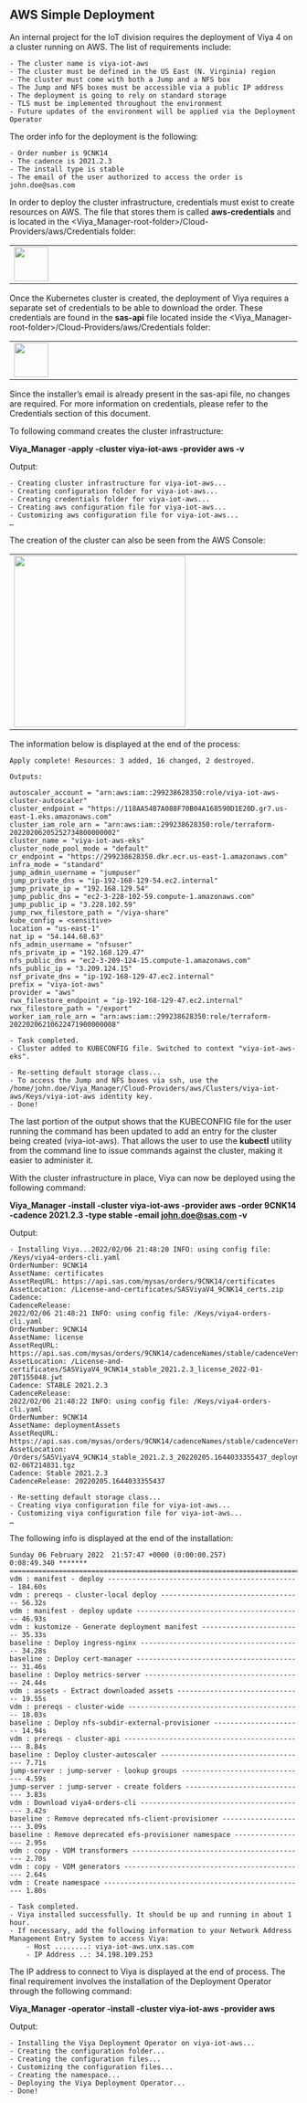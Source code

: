 ## AWS Simple Deployment

An internal project for the IoT division requires the deployment of Viya 4 on a cluster running on AWS. The list of requirements include:

```
- The cluster name is viya-iot-aws
- The cluster must be defined in the US East (N. Virginia) region
- The cluster must come with both a Jump and a NFS box
- The Jump and NFS boxes must be accessible via a public IP address
- The deployment is going to rely on standard storage
- TLS must be implemented throughout the environment
- Future updates of the environment will be applied via the Deployment Operator
```

The order info for the deployment is the following:

```
- Order number is 9CNK14
- The cadence is 2021.2.3
- The install type is stable
- The email of the user authorized to access the order is john.doe@sas.com
```

In order to deploy the cluster infrastructure, credentials must exist to create resources on AWS. The file that stores them is called **aws-credentials** and is located in the \<Viya_Manager-root-folder\>/Cloud-Providers/aws/Credentials folder:

<table align="center"><tr><td align="center" width="9999">
<img src="https://github.com/sassoftware/iot-manage-viya-4-cloud-environments-with-viya_manager/blob/main/Images/AWS_credentials.png" align="left" height="60">
</td></tr></table>

Once the Kubernetes cluster is created, the deployment of Viya requires a separate set of credentials to be able to download the order. These credentials are found in the **sas-api** file located inside the \<Viya_Manager-root-folder\>/Cloud-Providers/aws/Credentials folder:

<table align="center"><tr><td align="center" width="9999">
<img src="https://github.com/sassoftware/iot-manage-viya-4-cloud-environments-with-viya_manager/blob/main/Images/Sample_SAS_API_credentials.png" align="left" height="60">
</td></tr></table>

Since the installer’s email is already present in the sas-api file, no changes are required. For more information on credentials, please refer to the Credentials section of this document.

To following command creates the cluster infrastructure:

**Viya_Manager -apply -cluster viya-iot-aws -provider aws -v**

Output:

```
- Creating cluster infrastructure for viya-iot-aws...
- Creating configuration folder for viya-iot-aws...
- Creating credentials folder for viya-iot-aws...
- Creating aws configuration file for viya-iot-aws...
- Customizing aws configuration file for viya-iot-aws...
…
```

The creation of the cluster can also be seen from the AWS Console:

<table align="center"><tr><td align="center" width="9999">
<img src="https://github.com/sassoftware/iot-manage-viya-4-cloud-environments-with-viya_manager/blob/main/Images/AWS_Console.png" align="left" height="300">
</td></tr></table>

The information below is displayed at the end of the process:

```
Apply complete! Resources: 3 added, 16 changed, 2 destroyed.

Outputs:

autoscaler_account = "arn:aws:iam::299238628350:role/viya-iot-aws-cluster-autoscaler"
cluster_endpoint = "https://118AA54B7A088F70B04A168590D1E20D.gr7.us-east-1.eks.amazonaws.com"
cluster_iam_role_arn = "arn:aws:iam::299238628350:role/terraform-20220206205252734800000002"
cluster_name = "viya-iot-aws-eks"
cluster_node_pool_mode = "default"
cr_endpoint = "https://299238628350.dkr.ecr.us-east-1.amazonaws.com"
infra_mode = "standard"
jump_admin_username = "jumpuser"
jump_private_dns = "ip-192-168-129-54.ec2.internal"
jump_private_ip = "192.168.129.54"
jump_public_dns = "ec2-3-228-102-59.compute-1.amazonaws.com"
jump_public_ip = "3.228.102.59"
jump_rwx_filestore_path = "/viya-share"
kube_config = <sensitive>
location = "us-east-1"
nat_ip = "54.144.68.63"
nfs_admin_username = "nfsuser"
nfs_private_ip = "192.168.129.47"
nfs_public_dns = "ec2-3-209-124-15.compute-1.amazonaws.com"
nfs_public_ip = "3.209.124.15"
nsf_private_dns = "ip-192-168-129-47.ec2.internal"
prefix = "viya-iot-aws"
provider = "aws"
rwx_filestore_endpoint = "ip-192-168-129-47.ec2.internal"
rwx_filestore_path = "/export"
worker_iam_role_arn = "arn:aws:iam::299238628350:role/terraform-20220206210622471900000008"

- Task completed.
- Cluster added to KUBECONFIG file. Switched to context "viya-iot-aws-eks".

- Re-setting default storage class...
- To access the Jump and NFS boxes via ssh, use the /home/john.doe/Viya_Manager/Cloud-Providers/aws/Clusters/viya-iot-aws/Keys/viya-iot-aws identity key.
- Done!
```

The last portion of the output shows that the KUBECONFIG file for the user running the command has been updated to add an entry for the cluster being created (viya-iot-aws). That allows the user to use the **kubectl** utility from the command line to issue commands against the cluster, making it easier to administer it.

With the cluster infrastructure in place, Viya can now be deployed using the following command:

**Viya_Manager -install -cluster viya-iot-aws -provider aws -order 9CNK14 -cadence 2021.2.3 -type stable -email john.doe@sas.com -v**

Output:

```
- Installing Viya...2022/02/06 21:48:20 INFO: using config file: /Keys/viya4-orders-cli.yaml
OrderNumber: 9CNK14
AssetName: certificates
AssetReqURL: https://api.sas.com/mysas/orders/9CNK14/certificates
AssetLocation: /License-and-certificates/SASViyaV4_9CNK14_certs.zip
Cadence:
CadenceRelease:
2022/02/06 21:48:21 INFO: using config file: /Keys/viya4-orders-cli.yaml
OrderNumber: 9CNK14
AssetName: license
AssetReqURL: https://api.sas.com/mysas/orders/9CNK14/cadenceNames/stable/cadenceVersions/2021.2.3/license
AssetLocation: /License-and-certificates/SASViyaV4_9CNK14_stable_2021.2.3_license_2022-01-20T155048.jwt
Cadence: STABLE 2021.2.3
CadenceRelease:
2022/02/06 21:48:22 INFO: using config file: /Keys/viya4-orders-cli.yaml
OrderNumber: 9CNK14
AssetName: deploymentAssets
AssetReqURL: https://api.sas.com/mysas/orders/9CNK14/cadenceNames/stable/cadenceVersions/2021.2.3/deploymentAssets
AssetLocation: /Orders/SASViyaV4_9CNK14_stable_2021.2.3_20220205.1644033355437_deploymentAssets_2022-02-06T214831.tgz
Cadence: Stable 2021.2.3
CadenceRelease: 20220205.1644033355437

- Re-setting default storage class...
- Creating viya configuration file for viya-iot-aws...
- Customizing viya configuration file for viya-iot-aws...
…
```

The following info is displayed at the end of the installation:

```
Sunday 06 February 2022  21:57:47 +0000 (0:00:00.257)       0:08:49.340 *******
===============================================================================
vdm : manifest - deploy ----------------------------------------------- 184.60s
vdm : prereqs - cluster-local deploy ----------------------------------- 56.32s
vdm : manifest - deploy update ----------------------------------------- 46.93s
vdm : kustomize - Generate deployment manifest ------------------------- 35.33s
baseline : Deploy ingress-nginx ---------------------------------------- 34.28s
baseline : Deploy cert-manager ----------------------------------------- 31.46s
baseline : Deploy metrics-server --------------------------------------- 24.44s
vdm : assets - Extract downloaded assets ------------------------------- 19.55s
vdm : prereqs - cluster-wide ------------------------------------------- 18.03s
baseline : Deploy nfs-subdir-external-provisioner ---------------------- 14.94s
vdm : prereqs - cluster-api --------------------------------------------- 8.84s
baseline : Deploy cluster-autoscaler ------------------------------------ 7.71s
jump-server : jump-server - lookup groups ------------------------------- 4.59s
jump-server : jump-server - create folders ------------------------------ 3.83s
vdm : Download viya4-orders-cli ----------------------------------------- 3.42s
baseline : Remove deprecated nfs-client-provisioner --------------------- 3.09s
baseline : Remove deprecated efs-provisioner namespace ------------------ 2.95s
vdm : copy - VDM transformers ------------------------------------------- 2.70s
vdm : copy - VDM generators --------------------------------------------- 2.64s
vdm : Create namespace -------------------------------------------------- 1.80s

- Task completed.
- Viya installed successfully. It should be up and running in about 1 hour.
- If necessary, add the following information to your Network Address Management Entry System to access Viya:
	- Host ........: viya-iot-aws.unx.sas.com
	- IP Address ..: 34.198.109.253
```

The IP address to connect to Viya is displayed at the end of process. The final requirement involves the installation of the Deployment Operator through the following command:

**Viya_Manager -operator -install -cluster viya-iot-aws -provider aws**

Output:

```
- Installing the Viya Deployment Operator on viya-iot-aws...
- Creating the configuration folder...
- Creating the configuration files...
- Customizing the configuration files...
- Creating the namespace...
- Deploying the Viya Deployment Operator...
- Done!
```
